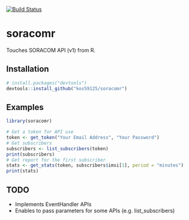 [![Build Status](https://travis-ci.org/kos59125/soracomr.svg)](https://travis-ci.org/kos59125/soracomr)

soracomr
========

Touches SORACOM API (v1) from R.

Installation
------------

```r
# install.packages("devtools")
devtools::install_github("kos59125/soracomr")
```

Examples
--------

```r
library(soracomr)

# Get a token for API use
token <- get_token("Your Email Address", "Your Password")
# Get subscribers
subscribers <- list_subscribers(token)
print(subscribers)
# Get report for the first subscriber
stats <- get_stats(token, subscribers$imsi[1], period = "minutes")
print(stats)
```

TODO
----

* Implements EventHandler APIs
* Enables to pass parameters for some APIs (e.g. list_subscribers)

